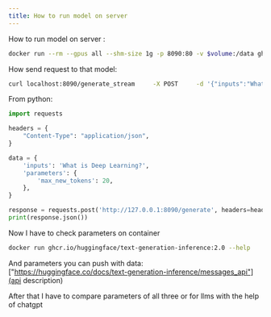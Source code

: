 ```yaml
---
title: How to run model on server
---
```


How to run model on server :
```bash
docker run --rm --gpus all --shm-size 1g -p 8090:80 -v $volume:/data ghcr.io/huggingface/text-generation-inference:2.0  --model-id $model
```

How send request to that model:
```bash
curl localhost:8090/generate_stream     -X POST     -d '{"inputs":"What is Deep Learning?","parameters":{"max_new_tokens":20}}'     -H 'Content-Type: application/json'
```

From python:
```python
import requests

headers = {
    "Content-Type": "application/json",
}

data = {
    'inputs': 'What is Deep Learning?',
    'parameters': {
        'max_new_tokens': 20,
    },
}

response = requests.post('http://127.0.0.1:8090/generate', headers=headers, json=data)
print(response.json())
```

Now I have to check parameters on container 
```bash
docker run ghcr.io/huggingface/text-generation-inference:2.0 --help
```

And  parameters  you can push with data:
["https://huggingface.co/docs/text-generation-inference/messages_api"](api description)

After that I have to compare parameters of all three or for llms with the help of chatgpt
